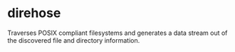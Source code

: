 direhose
========

Traverses POSIX compliant filesystems and generates a data stream out of the discovered file and directory information.
